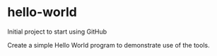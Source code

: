 # hello-world
Initial project to start using GitHub

Create a simple Hello World program to demonstrate use of the tools.
